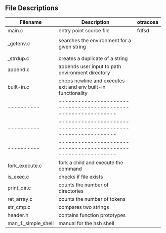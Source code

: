 ## File Descriptions
| Filename | Description | otracosa |
| ------------- | ------------- | ------------ | 
| main.c | entry point source file | fdfsd|
|           |                                             | |
| _getenv.c | searches the environment for a given string | |
|           |                                             | |
|           |                                             | |
| _strdup.c | creates a duplicate of a string | |
| append.c | appends user input to path environment directory | |
| built-in.c | chops newline and executes exit and env built-in functionality | |
| ---------- | -------------------------------------------------------------- | |
| ---------- | -------------------------------------------------------------- | |
| ---------- | -------------------------------------------------------------- | |
| fork_execute.c | fork a child and execute the command | |
| is_exec.c | checks if file exists | |
| print_dir.c | counts the number of directories | |
| ret_array.c | counts the number of tokens | |
| str_cmp.c | compares two strings | |
| header.h | contains function prototypes | |
| man_1_simple_shell | manual for the hsh shell | |
